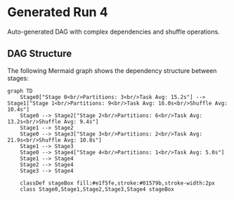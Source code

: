 # Generated Run 4

Auto-generated DAG with complex dependencies and shuffle operations.

## DAG Structure

The following Mermaid graph shows the dependency structure between stages:

```mermaid
graph TD
    Stage0["Stage 0<br/>Partitions: 3<br/>Task Avg: 15.2s"] --> Stage1["Stage 1<br/>Partitions: 9<br/>Task Avg: 16.0s<br/>Shuffle Avg: 10.4s"]
    Stage0 --> Stage2["Stage 2<br/>Partitions: 6<br/>Task Avg: 13.2s<br/>Shuffle Avg: 9.4s"]
    Stage1 --> Stage2
    Stage0 --> Stage3["Stage 3<br/>Partitions: 2<br/>Task Avg: 21.9s<br/>Shuffle Avg: 10.8s"]
    Stage1 --> Stage3
    Stage0 --> Stage4["Stage 4<br/>Partitions: 1<br/>Task Avg: 5.0s"]
    Stage1 --> Stage4
    Stage2 --> Stage4
    Stage3 --> Stage4

    classDef stageBox fill:#e1f5fe,stroke:#01579b,stroke-width:2px
    class Stage0,Stage1,Stage2,Stage3,Stage4 stageBox
```

